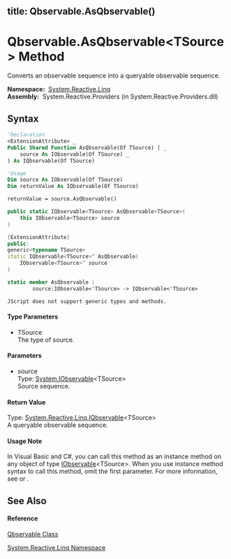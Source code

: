 title: Qbservable.AsQbservable<TSource>()
---
# Qbservable.AsQbservable\<TSource\> Method

Converts an observable sequence into a queryable observable sequence.

**Namespace:**  [System.Reactive.Linq](System.Reactive.Linq/System.Reactive.Linq)  
**Assembly:**  System.Reactive.Providers (in System.Reactive.Providers.dll)

## Syntax

```vb
'Declaration
<ExtensionAttribute> _
Public Shared Function AsQbservable(Of TSource) ( _
    source As IObservable(Of TSource) _
) As IQbservable(Of TSource)
```

```vb
'Usage
Dim source As IObservable(Of TSource)
Dim returnValue As IQbservable(Of TSource)

returnValue = source.AsQbservable()
```

```csharp
public static IQbservable<TSource> AsQbservable<TSource>(
    this IObservable<TSource> source
)
```

```c++
[ExtensionAttribute]
public:
generic<typename TSource>
static IQbservable<TSource>^ AsQbservable(
    IObservable<TSource>^ source
)
```

```fsharp
static member AsQbservable : 
        source:IObservable<'TSource> -> IQbservable<'TSource> 
```

```jscript
JScript does not support generic types and methods.
```

#### Type Parameters

- TSource  
  The type of source.

#### Parameters

- source  
  Type: [System.IObservable](https://msdn.microsoft.com/en-us/library/Dd990377)\<TSource\>  
  Source sequence.

#### Return Value

Type: [System.Reactive.Linq.IQbservable](IQbservable/IQbservable(TSource))\<TSource\>  
A queryable observable sequence.

#### Usage Note

In Visual Basic and C\#, you can call this method as an instance method on any object of type [IObservable](https://msdn.microsoft.com/en-us/library/Dd990377)\<TSource\>. When you use instance method syntax to call this method, omit the first parameter. For more information, see [](https://msdn.microsoft.com/en-us/library/Bb384936) or [](https://msdn.microsoft.com/en-us/library/Bb383977).

## See Also

#### Reference

[Qbservable Class](Qbservable/Qbservable)

[System.Reactive.Linq Namespace](System.Reactive.Linq/System.Reactive.Linq)








